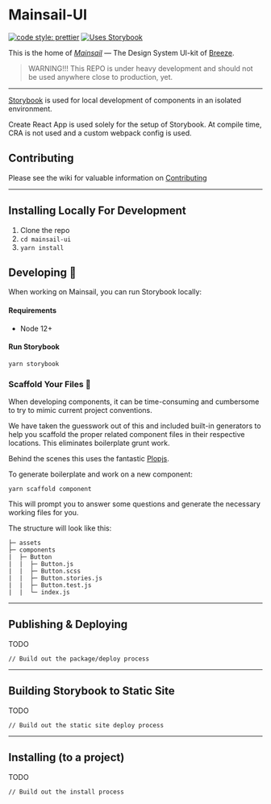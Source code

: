 # Mainsail-UI


[![code style: prettier](https://img.shields.io/badge/code_style-prettier-ff69b4.svg?style=flat-square)](https://github.com/prettier/prettier)
[![Uses Storybook](https://raw.githubusercontent.com/storybookjs/brand/master/badge/badge-storybook.svg)](https://storybook.js.org/)

This is the home of [_Mainsail_](https://en.wikipedia.org/wiki/Mainsail) — The Design System UI-kit of [Breeze](https://www.breezechms.com/).

> WARNING!!! This REPO is under heavy development and should not be used anywhere close to production, yet.
___

[Storybook](https://storybook.js.org/) is used for local development of components in an isolated environment.

Create React App is used solely for the setup of Storybook. At compile time, CRA is not used and a custom webpack config is used.

## Contributing

Please see the wiki for valuable information on [Contributing](https://github.com/BreezeChMS/mainsail-ui/wiki/Contributing-to-Mainsail)

___
## Installing Locally For Development

1. Clone the repo
1. `cd mainsail-ui`
1. `yarn install`

## Developing 🔨

When working on Mainsail, you can run Storybook locally:
#### Requirements

- Node 12+

#### Run Storybook

```
yarn storybook
```

### Scaffold Your Files 🎉

When developing components, it can be time-consuming and cumbersome to try to mimic current project conventions.

We have taken the guesswork out of this and included built-in generators to help you scaffold the proper related component files in their respective locations. This eliminates boilerplate grunt work.

Behind the scenes this uses the fantastic [Plopjs](https://plopjs.com/).

To generate boilerplate and work on a new component:

```
yarn scaffold component
```

This will prompt you to answer some questions and generate the necessary working files for you.

The structure will look like this:

```src
├─ assets
├─ components
|  ├─ Button
|  |  ├─ Button.js
|  |  ├─ Button.scss
|  |  ├─ Button.stories.js
|  |  ├─ Button.test.js
|  |  └─ index.js
```
___
## Publishing & Deploying

TODO

```
// Build out the package/deploy process
```

___
## Building Storybook to Static Site

TODO

```
// Build out the static site deploy process
```

___
## Installing (to a project)

TODO

```
// Build out the install process
```


